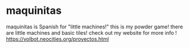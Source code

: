 # maquinitas
maquinitas is Spanish for "little machines!" this is my powder game! there are little machines and basic tiles! check out my website for more info !
https://volbot.neocities.org/proyectos.html

